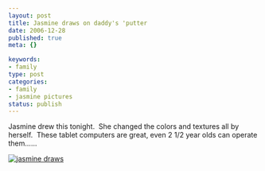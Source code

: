 ```yaml
--- 
layout: post
title: Jasmine draws on daddy's 'putter
date: 2006-12-28
published: true
meta: {}

keywords: 
- family
type: post
categories: 
- family
- jasmine pictures
status: publish
---
```



Jasmine drew this tonight.  She changed the colors and textures all by herself.  These tablet computers are great, even 2 1/2 year olds can operate them......

 

[![jasmine draws](http://media.eick.us/2011/05/335883503_71a8e8684e_m.jpg)](http://www.flickr.com/photos/19429588@N00/335883503/ "jasmine draws")

